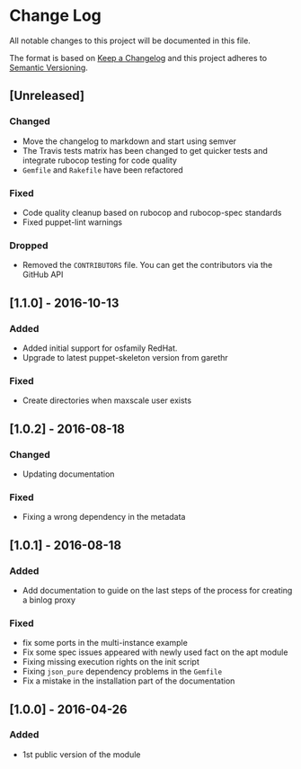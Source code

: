 # Change Log
All notable changes to this project will be documented in this file.

The format is based on [Keep a Changelog](http://keepachangelog.com/)
and this project adheres to [Semantic Versioning](http://semver.org/).

## [Unreleased]
### Changed
- Move the changelog to markdown and start using semver
- The Travis tests matrix has been changed to get quicker tests and integrate
  rubocop testing for code quality
- `Gemfile` and `Rakefile` have been refactored

### Fixed
- Code quality cleanup based on rubocop and rubocop-spec standards
- Fixed puppet-lint warnings

### Dropped
- Removed the `CONTRIBUTORS` file. You can get the contributors via the GitHub API

## [1.1.0] - 2016-10-13
###  Added
- Added initial support for osfamily RedHat.
- Upgrade to latest puppet-skeleton version from garethr

### Fixed
- Create directories when maxscale user exists

## [1.0.2] - 2016-08-18
### Changed
- Updating documentation

### Fixed
- Fixing a wrong dependency in the metadata

## [1.0.1] - 2016-08-18
### Added
- Add documentation to guide on the last steps of the process for creating a binlog proxy

### Fixed
- fix some ports in the multi-instance example
- Fix some spec issues appeared with newly used fact on the apt module
- Fixing missing execution rights on the init script
- Fixing `json_pure` dependency problems in the `Gemfile`
- Fix a mistake in the installation part of the documentation

## [1.0.0] - 2016-04-26
### Added
- 1st public version of the module
